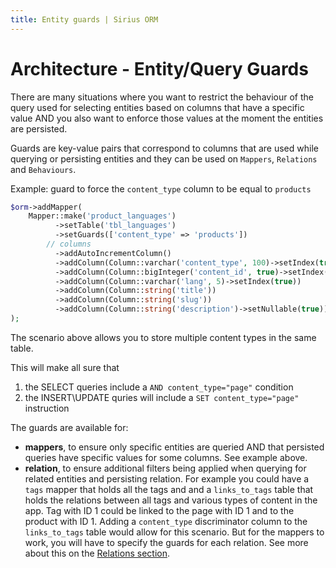 ```yaml
---
title: Entity guards | Sirius ORM
---
```


# Architecture - Entity/Query Guards

There are many situations where you want to restrict the behaviour of the query used for selecting entities based on columns that have a specific value AND you also want to enforce those values at the moment the entities are persisted.

Guards are key-value pairs that correspond to columns that are used while querying or persisting entities and they can be used on `Mappers`, `Relations` and `Behaviours`.

Example: guard to force the `content_type` column to be equal to `products`

```php
$orm->addMapper(
    Mapper::make('product_languages')
          ->setTable('tbl_languages')
          ->setGuards(['content_type' => 'products'])
        // columns
          ->addAutoIncrementColumn()
          ->addColumn(Column::varchar('content_type', 100)->setIndex(true))
          ->addColumn(Column::bigInteger('content_id', true)->setIndex(true))
          ->addColumn(Column::varchar('lang', 5)->setIndex(true))
          ->addColumn(Column::string('title'))
          ->addColumn(Column::string('slug'))
          ->addColumn(Column::string('description')->setNullable(true))
);
```

The scenario above allows you to store multiple content types in the same table.

This will make all sure that

1. the SELECT queries include a `AND content_type="page"` condition
2. the INSERT\UPDATE quries will include a `SET content_type="page"` instruction



The guards are available for:

- **mappers**, to ensure only specific entities are queried AND that persisted queries have specific values for some columns. See example above.
- **relation**, to ensure additional filters being applied when querying for related entities and persisting relation. 
For example you could have a `tags` mapper that holds all the tags and and a `links_to_tags` table that holds the relations between all tags and various types of content in the app. 
Tag with ID 1 could be linked to the page with ID 1 and to the product with ID 1. Adding a `content_type` discriminator column to the `links_to_tags` table would allow for this scenario.
But for the mappers to work, you will have to specify the guards for each relation. 
See more about this on the [Relations section](relations.md).

